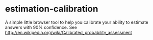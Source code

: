 # estimation-calibration
A simple little browser tool to help you calibrate your ability to estimate answers with 90% confidence. See http://en.wikipedia.org/wiki/Calibrated_probability_assessment
